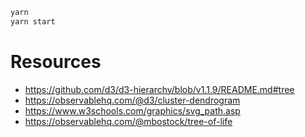 ```bash
yarn
yarn start
```
# Resources 

* https://github.com/d3/d3-hierarchy/blob/v1.1.9/README.md#tree
* https://observablehq.com/@d3/cluster-dendrogram
* https://www.w3schools.com/graphics/svg_path.asp
* https://observablehq.com/@mbostock/tree-of-life